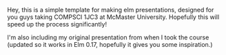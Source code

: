 Hey, this is a simple template for making elm presentations, designed for you guys taking
COMPSCI 1JC3 at McMaster University. Hopefully this will speed up the process significantly!

I'm also including my original presentation from when I took the course (updated so it works in
Elm 0.17, hopefully it gives you some inspiration.)
